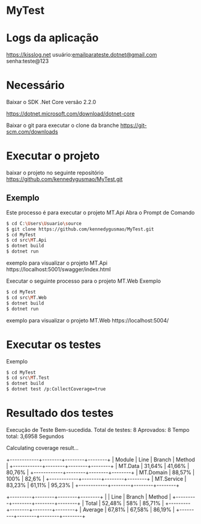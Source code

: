 # MyTest

# Logs da aplicação

https://kisslog.net
usuário:emailparateste.dotnet@gmail.com 
senha:teste@123

# Necessário
Baixar o SDK .Net Core versão 2.2.0 


https://dotnet.microsoft.com/download/dotnet-core

Baixar o git para executar o clone da branche
https://git-scm.com/downloads

# Executar o projeto
baixar o projeto no seguinte repositório
https://github.com/kennedygusmao/MyTest.git

## Exemplo
Este processo é para executar o projeto MT.Api
Abra o Prompt de Comando

```sh
$ cd C:\Users\Usuario\source
$ git clone https://github.com/kennedygusmao/MyTest.git
$ cd MyTest
$ cd src\MT.Api
$ dotnet build
$ dotnet run
```
exemplo para visualizar o projeto MT.Api
https://localhost:5001/swagger/index.html

Executar o seguinte processo para o projeto MT.Web
Exemplo
```sh
$ cd MyTest
$ cd src\MT.Web
$ dotnet build
$ dotnet run
```
exemplo para visualizar o projeto MT.Web
https://localhost:5004/

# Executar os testes
Exemplo
```sh
$ cd MyTest
$ cd src\MT.Test
$ dotnet build
$ dotnet test /p:CollectCoverage=true
```

# Resultado dos testes

Execução de Teste Bem-sucedida.
Total de testes: 8
     Aprovados: 8
Tempo total: 3,6958 Segundos

Calculating coverage result...
 
+------------+--------+--------+--------+
| Module     | Line   | Branch | Method |
+------------+--------+--------+--------+
| MT.Data    | 31,64% | 41,66% | 80,76% |
+------------+--------+--------+--------+
| MT.Domain  | 88,57% | 100%   | 82,6%  |
+------------+--------+--------+--------+
| MT.Service | 83,23% | 61,11% | 95,23% |
+------------+--------+--------+--------+

+---------+--------+--------+--------+
|         | Line   | Branch | Method |
+---------+--------+--------+--------+
| Total   | 52,48% | 58%    | 85,71% |
+---------+--------+--------+--------+
| Average | 67,81% | 67,58% | 86,19% |
+---------+--------+--------+--------+

